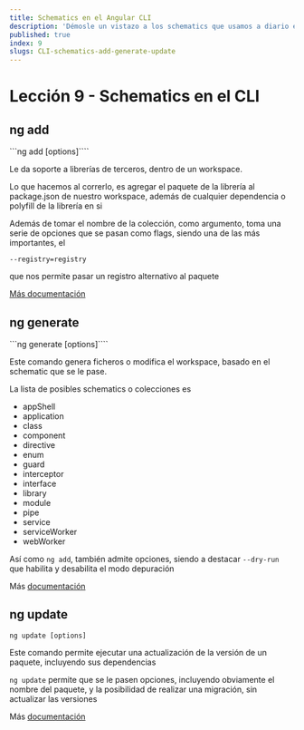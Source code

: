 ```yaml
---
title: Schematics en el Angular CLI
description: 'Démosle un vistazo a los schematics que usamos a diario en el CLI'
published: true
index: 9
slugs: CLI-schematics-add-generate-update
---
```


# Lección 9 - Schematics en el CLI

## ng add

```ng add <collection> [options]````

Le da soporte a librerías de terceros, dentro de un workspace. 

Lo que hacemos al correrlo, es agregar el paquete de la librería al package.json de nuestro workspace, además de cualquier dependencia o polyfill de la librería en si

Además de tomar el nombre de la colección, como argumento, toma una serie de opciones que se pasan como flags, siendo una de las más importantes, el 

`--registry=registry` 

que nos permite pasar un registro alternativo al paquete

[Más documentación](https://angular.io/cli/add) 


## ng generate

```ng generate <schematic> [options]````

Este comando genera ficheros o modifica el workspace, basado en el schematic que se le pase.

La lista de posibles schematics o colecciones es

- appShell
- application
- class
- component
- directive
- enum
- guard
- interceptor
- interface
- library
- module
- pipe
- service
- serviceWorker
- webWorker

Así como `ng add`, también admite opciones, siendo a destacar `--dry-run` que habilita y desabilita el modo depuración

Más [documentación](https://angular.io/cli/generate)

## ng update

```ng update [options]```

Este comando permite ejecutar una actualización de la versión de un paquete, incluyendo sus dependencias

`ng update` permite que se le pasen opciones, incluyendo obviamente el nombre del paquete, y la posibilidad de realizar una migración, sin actualizar las versiones

Más [documentación](https://angular.io/cli/update)